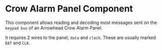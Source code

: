 # Crow Alarm Panel Component


This component allows reading and decoding most messages sent on the `keypad bus` of an Arrowhead Crow Alarm Panel.

It requires 2 wires to the panel, `data` and `clock`. These are usually marked `DAT` and `CLK`.
